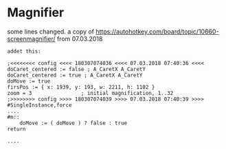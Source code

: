 # Magnifier
some lines changed. a copy of https://autohotkey.com/board/topic/10660-screenmagnifier/ from 07.03.2018 
```
addet this:

;<<<<<<<< config <<<< 180307074036 <<<< 07.03.2018 07:40:36 <<<<
doCaret_centered := false ; A_CaretX A_CaretY
doCaret_centered := true ; A_CaretX A_CaretY
doMove := true
firsPos := { x: 1939, y: 193, w: 2211, h: 1102 }
zoom = 3                ; initial magnification, 1..32
;>>>>>>>> config >>>> 180307074039 >>>> 07.03.2018 07:40:39 >>>>
#SingleInstance,force
....
#m::
	doMove := ( doMove ) ? false : true
return

....

```
